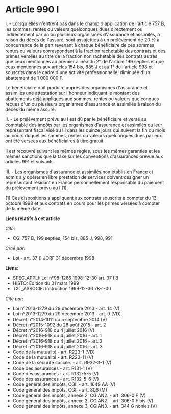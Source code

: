 # Article 990 I

I. - Lorsqu'elles n'entrent pas dans le champ d'application de l'article 757 B, les sommes, rentes ou valeurs quelconques
dues directement ou indirectement par un ou plusieurs organismes d'assurance et assimilés, à raison du décès de l'assuré,
sont assujetties à un prélèvement de 20 % à concurrence de la part revenant à chaque bénéficiaire de ces sommes, rentes ou
valeurs correspondant à la fraction rachetable des contrats et des primes versées au titre de la fraction non rachetable des
contrats autres que ceux mentionnés au premier alinéa du 2° de l'article 199 septies et que ceux mentionnés aux articles 154
bis, 885 J et au 1° de l'article 998 et souscrits dans le cadre d'une activité professionnelle, diminuée d'un abattement de 1
000 000 F.

Le bénéficiaire doit produire auprès des organismes d'assurance et assimilés une attestation sur l'honneur indiquant le
montant des abattements déjà appliqués aux sommes, rentes ou valeurs quelconques reçues d'un ou plusieurs organismes
d'assurance et assimilés à raison du décès du même assuré.

II. - Le prélèvement prévu au I est dû par le bénéficiaire et versé au comptable des impôts par les organismes d'assurance et
assimilés ou leur représentant fiscal visé au III dans les quinze jours qui suivent la fin du mois au cours duquel les
sommes, rentes ou valeurs quelconques dues par eux ont été versées aux bénéficiaires à titre gratuit.

Il est recouvré suivant les mêmes règles, sous les mêmes garanties et les mêmes sanctions que la taxe sur les conventions
d'assurances prévue aux articles 991 et suivants.

III. - Les organismes d'assurance et assimilés non établis en France et admis à y opérer en libre prestation de services
doivent désigner un représentant résidant en France personnellement responsable du paiement du prélèvement prévu au I (1).

(1) Ces dispositions s'appliquent aux contrats souscrits à compter du 13 octobre 1998 et aux contrats en cours pour les
primes versées à compter de la même date.

**Liens relatifs à cet article**

_Cite_:

  - CGI 757 B, 199 septies, 154 bis, 885 J, 998, 991

_Créé par_:

  - Loi - art. 37 () JORF 31 décembre 1998

**Liens**:

  - SPEC_APPLI: Loi n°98-1266 1998-12-30 art. 37 I B
  - HISTO: Edition du 31 mars 1999
  - TXT_ASSOCIE: Instruction 1999-12-30 7K-1-00

_Cité par_:

  - Loi n°2013-1279 du 29 décembre 2013 - art. 14 (V)
  - Loi n°2013-1279 du 29 décembre 2013 - art. 9 (VD)
  - Décret n°2014-1011 du 5 septembre 2014 (V)
  - Décret n°2015-1092 du 28 août 2015 - art. 2
  - Décret n°2016-918 du 4 juillet 2016 (V)
  - Décret n°2016-918 du 4 juillet 2016 - art. 1
  - Décret n°2016-918 du 4 juillet 2016 - art. 2
  - Décret n°2016-918 du 4 juillet 2016 - art. 3
  - Code de la mutualité - art. R223-1 (VD)
  - Code de la mutualité - art. R223-11 (V)
  - Code de la sécurité sociale. - art. R932-3-1 (V)
  - Code des assurances - art. R131-1 (V)
  - Code des assurances - art. R132-5-5 (V)
  - Code des assurances - art. R132-5-6 (V)
  - Code général des impôts, CGI. - art. 1649 AA (V)
  - Code général des impôts, CGI. - art. 806 (M)
  - Code général des impôts, annexe 2, CGIAN2. - art. 306-0 F (V)
  - Code général des impôts, annexe 2, CGIAN2. - art. 306-0 F bis (V)
  - Code général des impôts, annexe 3, CGIAN3. - art. 344 G nonies (V)
